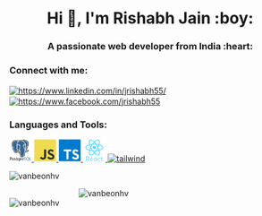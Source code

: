 <h1 align="center">Hi 👋, I'm Rishabh Jain :boy:</h1>
<h3 align="center">A passionate web developer from India :heart:</h3>

<!-- ------------------------Connect------------------------ -->
<h3 align="left">Connect with me:</h3>

<p align="left">
  <a
    href="https://www.linkedin.com/in/jrishabh55/"
    target="blank"
    ><img
      align="center"
      src="https://raw.githubusercontent.com/rahuldkjain/github-profile-readme-generator/master/src/images/icons/Social/linked-in-alt.svg"
      alt="https://www.linkedin.com/in/jrishabh55/"
      height="30"
      width="40"
  /></a>
  <a href="https://www.facebook.com/jrishabh55" target="blank"
    ><img
      align="center"
      src="https://raw.githubusercontent.com/rahuldkjain/github-profile-readme-generator/master/src/images/icons/Social/facebook.svg"
      alt="https://www.facebook.com/jrishabh55"
      height="30"
      width="40"
  /></a>
</p>

<!-- ------------------------Logo list ------------------------ -->
<h3 align="left">Languages and Tools:</h3>
<p align="left">
  <a href="https://www.postgresql.org" target="_blank" rel="noreferrer">
    <img
      src="https://raw.githubusercontent.com/devicons/devicon/master/icons/postgresql/postgresql-original-wordmark.svg"
      alt="postgresql"
      width="40"
      height="40"
    />
  </a>
  <a
    href="https://developer.mozilla.org/en-US/docs/Web/JavaScript"
    target="_blank"
    rel="noreferrer"
  >
    <img
      src="https://raw.githubusercontent.com/devicons/devicon/master/icons/javascript/javascript-original.svg"
      alt="javascript"
      width="40"
      height="40"
    />
  </a>
  <a href="https://www.typescriptlang.org/" target="_blank" rel="noreferrer">
    <img
      src="https://raw.githubusercontent.com/devicons/devicon/master/icons/typescript/typescript-original.svg"
      alt="typescript"
      width="40"
      height="40"
    />
  </a>
  <a href="https://reactjs.org/" target="_blank" rel="noreferrer">
    <img
      src="https://raw.githubusercontent.com/devicons/devicon/master/icons/react/react-original-wordmark.svg"
      alt="react"
      width="40"
      height="40"
    />
  </a>
  <a href="https://tailwindcss.com/" target="_blank" rel="noreferrer">
    <img
      src="https://www.vectorlogo.zone/logos/tailwindcss/tailwindcss-icon.svg"
      alt="tailwind"
      width="40"
      height="40"
    />
  </a>
</p>

<!-- ------------------------Stat------------------------ -->
<div>
  &nbsp; &nbsp; &nbsp; &nbsp; &nbsp; &nbsp; &nbsp;
  <img
    width="350"
    align="left"
    src="https://github-readme-stats.vercel.app/api?username=jrishabh55&theme=tokyonight&hide_border=false&include_all_commits=true&count_private=false"
    alt="vanbeonhv"
  />
</div>

<p>
  <img
    width="380"
    align="right"
    src="https://github-readme-streak-stats.herokuapp.com/?user=jrishabh55&theme=tokyonight&hide_border=false"
    alt="vanbeonhv"
  />
</p>

<div>
  <img
    width="350"
    align="left"
    src="https://github-readme-stats.vercel.app/api/top-langs/?username=jrishabh55&theme=tokyonight&hide_border=false&include_all_commits=true&count_private=false&layout=compact"
    alt="vanbeonhv"
  />
</div>

